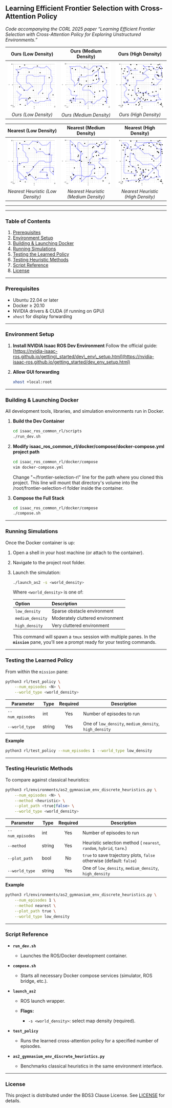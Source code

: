 ## Learning Efficient Frontier Selection with Cross-Attention Policy

*Code accompanying the CORL 2025 paper “Learning Efficient Frontier Selection with Cross-Attention Policy for Exploring Unstructured Environments.”*

|                             Ours (Low Density)                             |                               Ours (Medium Density)                              |                              Ours (High Density)                              |
| :------------------------------------------------------------------------: | :------------------------------------------------------------------------------: | :---------------------------------------------------------------------------: |
| ![Ours Low Density](images/ours_low_density.png) <br> *Ours (Low Density)* | ![Ours Medium Density](images/ours_mid_density.png) <br> *Ours (Medium Density)* | ![Ours High Density](images/ours_high_density.png) <br> *Ours (High Density)* |

|                                     Nearest (Low Density)                                     |                                       Nearest (Medium Density)                                      |                                      Nearest (High Density)                                      |
| :-------------------------------------------------------------------------------------------: | :-------------------------------------------------------------------------------------------------: | :----------------------------------------------------------------------------------------------: |
| ![Nearest Low Density](images/nearest_low_density.png) <br> *Nearest Heuristic (Low Density)* | ![Nearest Medium Density](images/nearest_mid_density.png) <br> *Nearest Heuristic (Medium Density)* | ![Nearest High Density](images/nearest_high_density.png) <br> *Nearest Heuristic (High Density)* |

---


---

### Table of Contents

1. [Prerequisites](#prerequisites)
2. [Environment Setup](#environment-setup)
3. [Building & Launching Docker](#building--launching-docker)
4. [Running Simulations](#running-simulations)
5. [Testing the Learned Policy](#testing-the-learned-policy)
6. [Testing Heuristic Methods](#testing-heuristic-methods)
7. [Script Reference](#script-reference)
8. [License](#license)

---

### Prerequisites

* Ubuntu 22.04 or later
* Docker ≥ 20.10
* NVIDIA drivers & CUDA (if running on GPU)
* `xhost` for display forwarding

---

### Environment Setup

1. **Install NVIDIA Isaac ROS Dev Environment**
   Follow the official guide:
   [https://nvidia-isaac-ros.github.io/getting\_started/dev\_env\_setup.html](https://nvidia-isaac-ros.github.io/getting_started/dev_env_setup.html)

2. **Allow GUI forwarding**

   ```bash
   xhost +local:root
   ```

---

### Building & Launching Docker

All development tools, libraries, and simulation environments run in Docker.

1. **Build the Dev Container**

   ```bash
   cd isaac_ros_common_rl/scripts
   ./run_dev.sh
   ```

2. **Modify isaac_ros_common_rl/docker/compose/docker-compose.yml project path**
    ```bash
    cd isaac_ros_common_rl/docker/compose
    vim docker-compose.yml
    ```
    Change "~/frontier-selection-rl" line for the path where you cloned this project. This line will mount that directory's volume into the /root/frontier-selection-rl folder inside the container.

3. **Compose the Full Stack**

   ```bash
   cd isaac_ros_common_rl/docker/compose
   ./compose.sh
   ```

---

### Running Simulations

Once the Docker container is up:

1. Open a shell in your host machine (or attach to the container).
2. Navigate to the project root folder.
3. Launch the simulation:

   ```bash
   ./launch_as2 -s <world_density>
   ```

   Where `<world_density>` is one of:

   | Option           | Description                      |
   | ---------------- | -------------------------------- |
   | `low_density`    | Sparse obstacle environment      |
   | `medium_density` | Moderately cluttered environment |
   | `high_density`   | Very cluttered environment       |

   This command will spawn a `tmux` session with multiple panes.
   In the **`mission`** pane, you’ll see a prompt ready for your testing commands.

---

### Testing the Learned Policy

From within the `mission` pane:

```bash
python3 rl/test_policy \
    --num_episodes <N> \
    --world_type <world_density>
```

| Parameter        | Type   | Required | Description                                            |
| ---------------- | ------ | :------: | ------------------------------------------------------ |
| `--num_episodes` | int    |    Yes   | Number of episodes to run                              |
| `--world_type`   | string |    Yes   | One of `low_density`, `medium_density`, `high_density` |

**Example**

```bash
python3 rl/test_policy --num_episodes 1 --world_type low_density
```

---

### Testing Heuristic Methods

To compare against classical heuristics:

```bash
python3 rl/environments/as2_gymnasium_env_discrete_heuristics.py \
    --num_episodes <N> \
    --method <heuristic> \
    --plot_path <true|false> \
    --world_type <world_density>
```

| Parameter        | Type   | Required | Description                                                           |
| ---------------- | ------ | :------: | --------------------------------------------------------------------- |
| `--num_episodes` | int    |    Yes   | Number of episodes to run                                             |
| `--method`       | string |    Yes   | Heuristic selection method ( `nearest`, `random`, `hybrid`, `tare`.)          |
| `--plot_path`    | bool   |    No    | `true` to save trajectory plots, `false` otherwise (default: `false`) |
| `--world_type`   | string |    Yes   | One of `low_density`, `medium_density`, `high_density`                |

**Example**

```bash
python3 rl/environments/as2_gymnasium_env_discrete_heuristics.py \
    --num_episodes 1 \
    --method nearest \
    --plot_path true \
    --world_type low_density
```

---

### Script Reference

* **`run_dev.sh`**

  * Launches the ROS/Docker development container.

* **`compose.sh`**

  * Starts all necessary Docker compose services (simulator, ROS bridge, etc.).

* **`launch_as2`**

  * ROS launch wrapper.
  * **Flags:**

    * `-s <world_density>`: select map density (required).

* **`test_policy`**

  * Runs the learned cross-attention policy for a specified number of episodes.

* **`as2_gymnasium_env_discrete_heuristics.py`**

  * Benchmarks classical heuristics in the same environment interface.

---

### License

This project is distributed under the BDS3 Clause License. See [LICENSE](LICENSE) for details.



